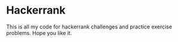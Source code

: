 # Hackerrank
This is all my code for hackerrank challenges and practice exercise problems. Hope you like it.
